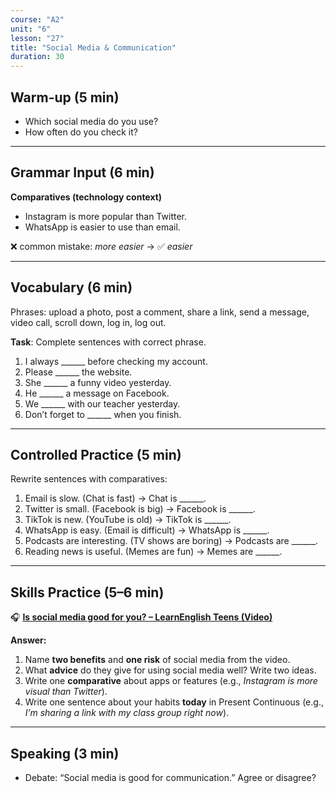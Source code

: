 ```yaml
---
course: "A2"
unit: "6"
lesson: "27"
title: "Social Media & Communication"
duration: 30
---
```


## Warm-up (5 min)
- Which social media do you use?  
- How often do you check it?

---

## Grammar Input (6 min)
**Comparatives (technology context)**  
- Instagram is more popular than Twitter.  
- WhatsApp is easier to use than email.  

❌ common mistake: *more easier* → ✅ *easier*

---

## Vocabulary (6 min)
Phrases: upload a photo, post a comment, share a link, send a message, video call, scroll down, log in, log out.  

**Task**: Complete sentences with correct phrase.  
1. I always ______ before checking my account.  
2. Please ______ the website.  
3. She ______ a funny video yesterday.  
4. He ______ a message on Facebook.  
5. We ______ with our teacher yesterday.  
6. Don’t forget to ______ when you finish.  

---

## Controlled Practice (5 min)
Rewrite sentences with comparatives:  
1. Email is slow. (Chat is fast) → Chat is ______.  
2. Twitter is small. (Facebook is big) → Facebook is ______.  
3. TikTok is new. (YouTube is old) → TikTok is ______.  
4. WhatsApp is easy. (Email is difficult) → WhatsApp is ______.  
5. Podcasts are interesting. (TV shows are boring) → Podcasts are ______.  
6. Reading news is useful. (Memes are fun) → Memes are ______.  

---

## Skills Practice (5–6 min)

🎧 **[Is social media good for you? – LearnEnglish Teens (Video)](https://learnenglishteens.britishcouncil.org/study-break/video-zone/social-media-good-you)**

**Answer:**
1) Name **two benefits** and **one risk** of social media from the video.  
2) What **advice** do they give for using social media well? Write two ideas.  
3) Write one **comparative** about apps or features (e.g., *Instagram is more visual than Twitter*).  
4) Write one sentence about your habits **today** in Present Continuous (e.g., *I’m sharing a link with my class group right now*).


---

## Speaking (3 min)
- Debate: “Social media is good for communication.” Agree or disagree?
